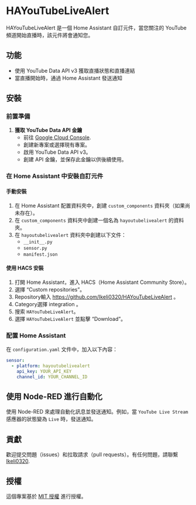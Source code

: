 
# HAYouTubeLiveAlert

HAYouTubeLiveAlert 是一個 Home Assistant 自訂元件，當您關注的 YouTube 頻道開始直播時，該元件將會通知您。

## 功能

- 使用 YouTube Data API v3 獲取直播狀態和直播連結
- 當直播開始時，通過 Home Assistant 發送通知

## 安裝

### 前置準備

1. **獲取 YouTube Data API 金鑰**
   - 前往 [Google Cloud Console](https://console.cloud.google.com/).
   - 創建新專案或選擇現有專案。
   - 啟用 YouTube Data API v3。
   - 創建 API 金鑰，並保存此金鑰以供後續使用。

### 在 Home Assistant 中安裝自訂元件

#### 手動安裝

1. 在 Home Assistant 配置資料夾中，創建 `custom_components` 資料夾（如果尚未存在）。
2. 在 `custom_components` 資料夾中創建一個名為 `hayoutubelivealert` 的資料夾。
3. 在 `hayoutubelivealert` 資料夾中創建以下文件：
   - `__init__.py`
   - `sensor.py`
   - `manifest.json`

#### 使用 HACS 安裝

1. 打開 Home Assistant，進入 HACS（Home Assistant Community Store）。
2. 選擇 “Custom repositories”。
3. Repository輸入 https://github.com/Ikeli0320/HAYouTubeLiveAlert 。
4. Category選擇 integration 。
5. 搜索 `HAYouTubeLiveAlert`。
6. 選擇 `HAYouTubeLiveAlert` 並點擊 “Download”。

### 配置 Home Assistant

在 `configuration.yaml` 文件中，加入以下內容：

```yaml
sensor:
  - platform: hayoutubelivealert
    api_key: YOUR_API_KEY
    channel_id: YOUR_CHANNEL_ID
```

## 使用 Node-RED 進行自動化

使用 Node-RED 來處理自動化訊息並發送通知。例如，當 `YouTube Live Stream` 感應器的狀態變為 `Live` 時，發送通知。

## 貢獻

歡迎提交問題（issues）和拉取請求（pull requests）。有任何問題，請聯繫 [Ikeli0320](mailto:您的電子郵件).

## 授權

這個專案基於 [MIT 授權](LICENSE) 進行授權。
